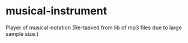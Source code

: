 # musical-instrument

Player of musical-notation (Re-tasked from lib of mp3 files due to large sample size.)
